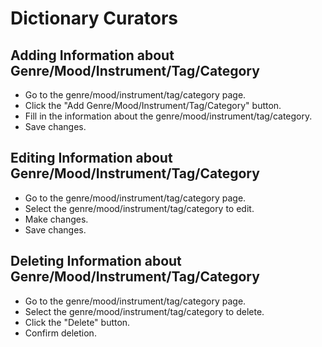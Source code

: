 # Dictionary Curators

## Adding Information about Genre/Mood/Instrument/Tag/Category
- Go to the genre/mood/instrument/tag/category page.
- Click the "Add Genre/Mood/Instrument/Tag/Category" button.
- Fill in the information about the genre/mood/instrument/tag/category.
- Save changes.

## Editing Information about Genre/Mood/Instrument/Tag/Category
- Go to the genre/mood/instrument/tag/category page.
- Select the genre/mood/instrument/tag/category to edit.
- Make changes.
- Save changes.

## Deleting Information about Genre/Mood/Instrument/Tag/Category
- Go to the genre/mood/instrument/tag/category page.
- Select the genre/mood/instrument/tag/category to delete.
- Click the "Delete" button.
- Confirm deletion.
